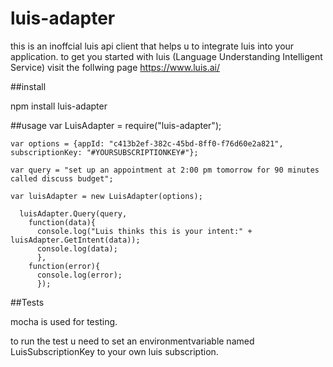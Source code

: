 # luis-adapter

this is an inoffcial luis api client that helps u to integrate luis into your application.
to get you started with luis (Language Understanding Intelligent Service) visit the follwing
page https://www.luis.ai/


##install

npm install luis-adapter

##usage
    var LuisAdapter = require("luis-adapter");

    var options = {appId: "c413b2ef-382c-45bd-8ff0-f76d60e2a821", subscriptionKey: "#YOURSUBSCRIPTIONKEY#"};

    var query = "set up an appointment at 2:00 pm tomorrow for 90 minutes called discuss budget";

    var luisAdapter = new LuisAdapter(options);

      luisAdapter.Query(query,
        function(data){
          console.log("Luis thinks this is your intent:" + luisAdapter.GetIntent(data));
          console.log(data);
          },
        function(error){
          console.log(error);
          });


##Tests

mocha is used for testing.

to run the test u need to set an environmentvariable named LuisSubscriptionKey
to your own luis subscription.
